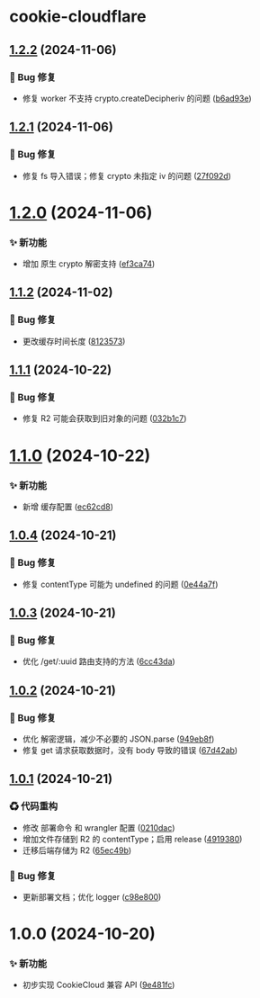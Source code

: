 # cookie-cloudflare

## [1.2.2](https://github.com/CaoMeiYouRen/cookie-cloudflare/compare/v1.2.1...v1.2.2) (2024-11-06)


### 🐛 Bug 修复

* 修复 worker 不支持 crypto.createDecipheriv 的问题 ([b6ad93e](https://github.com/CaoMeiYouRen/cookie-cloudflare/commit/b6ad93e))

## [1.2.1](https://github.com/CaoMeiYouRen/cookie-cloudflare/compare/v1.2.0...v1.2.1) (2024-11-06)


### 🐛 Bug 修复

* 修复 fs 导入错误；修复 crypto 未指定 iv 的问题 ([27f092d](https://github.com/CaoMeiYouRen/cookie-cloudflare/commit/27f092d))

# [1.2.0](https://github.com/CaoMeiYouRen/cookie-cloudflare/compare/v1.1.2...v1.2.0) (2024-11-06)


### ✨ 新功能

* 增加 原生 crypto 解密支持 ([ef3ca74](https://github.com/CaoMeiYouRen/cookie-cloudflare/commit/ef3ca74))

## [1.1.2](https://github.com/CaoMeiYouRen/cookie-cloudflare/compare/v1.1.1...v1.1.2) (2024-11-02)


### 🐛 Bug 修复

* 更改缓存时间长度 ([8123573](https://github.com/CaoMeiYouRen/cookie-cloudflare/commit/8123573))

## [1.1.1](https://github.com/CaoMeiYouRen/cookie-cloudflare/compare/v1.1.0...v1.1.1) (2024-10-22)


### 🐛 Bug 修复

* 修复 R2 可能会获取到旧对象的问题 ([032b1c7](https://github.com/CaoMeiYouRen/cookie-cloudflare/commit/032b1c7))

# [1.1.0](https://github.com/CaoMeiYouRen/cookie-cloudflare/compare/v1.0.4...v1.1.0) (2024-10-22)


### ✨ 新功能

* 新增 缓存配置 ([ec62cd8](https://github.com/CaoMeiYouRen/cookie-cloudflare/commit/ec62cd8))

## [1.0.4](https://github.com/CaoMeiYouRen/cookie-cloudflare/compare/v1.0.3...v1.0.4) (2024-10-21)


### 🐛 Bug 修复

* 修复 contentType 可能为 undefined 的问题 ([0e44a7f](https://github.com/CaoMeiYouRen/cookie-cloudflare/commit/0e44a7f))

## [1.0.3](https://github.com/CaoMeiYouRen/cookie-cloudflare/compare/v1.0.2...v1.0.3) (2024-10-21)


### 🐛 Bug 修复

* 优化 /get/:uuid 路由支持的方法 ([6cc43da](https://github.com/CaoMeiYouRen/cookie-cloudflare/commit/6cc43da))

## [1.0.2](https://github.com/CaoMeiYouRen/cookie-cloudflare/compare/v1.0.1...v1.0.2) (2024-10-21)


### 🐛 Bug 修复

* 优化 解密逻辑，减少不必要的 JSON.parse ([949eb8f](https://github.com/CaoMeiYouRen/cookie-cloudflare/commit/949eb8f))
* 修复 get 请求获取数据时，没有 body 导致的错误 ([67d42ab](https://github.com/CaoMeiYouRen/cookie-cloudflare/commit/67d42ab))

## [1.0.1](https://github.com/CaoMeiYouRen/cookie-cloudflare/compare/v1.0.0...v1.0.1) (2024-10-21)


### ♻ 代码重构

* 修改 部署命令 和 wrangler 配置 ([0210dac](https://github.com/CaoMeiYouRen/cookie-cloudflare/commit/0210dac))
* 增加文件存储到 R2 的 contentType；启用 release ([4919380](https://github.com/CaoMeiYouRen/cookie-cloudflare/commit/4919380))
* 迁移后端存储为 R2 ([65ec49b](https://github.com/CaoMeiYouRen/cookie-cloudflare/commit/65ec49b))


### 🐛 Bug 修复

* 更新部署文档；优化 logger ([c98e800](https://github.com/CaoMeiYouRen/cookie-cloudflare/commit/c98e800))

# 1.0.0 (2024-10-20)


### ✨ 新功能

* 初步实现 CookieCloud 兼容 API ([9e481fc](https://github.com/CaoMeiYouRen/cookie-cloudflare/commit/9e481fc))
